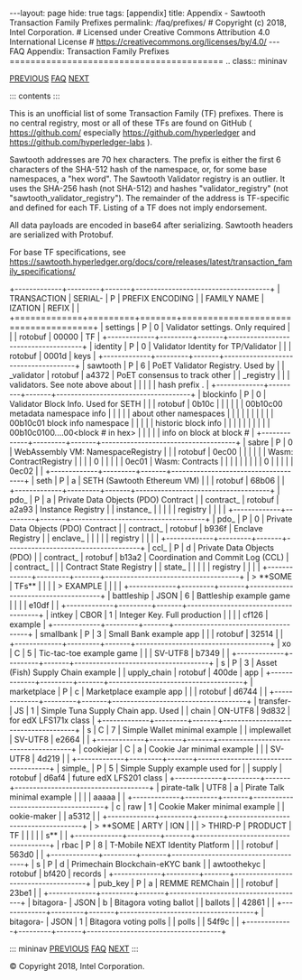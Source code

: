\-\--layout: page hide: true tags: \[appendix\] title: Appendix -
Sawtooth Transaction Family Prefixes permalink: /faq/prefixes/ \#
Copyright (c) 2018, Intel Corporation. \# Licensed under Creative
Commons Attribution 4.0 International License \#
<https://creativecommons.org/licenses/by/4.0/> \-\--FAQ Appendix:
Transaction Family Prefixes ========================================= ..
class:: mininav

[PREVIOUS](/faq/glossary/) [FAQ](/faq/) [NEXT](/faq/settings/)

::: contents
:::

This is an unofficial list of some Transaction Family (TF) prefixes.
There is no central registry, most or all of these TFs are found on
GitHub ( <https://github.com/> especially
<https://github.com/hyperledger> and
<https://github.com/hyperledger-labs> ).

Sawtooth addresses are 70 hex characters. The prefix is either the first
6 characters of the SHA-512 hash of the namespace, or, for some base
namespaces, a \"hex word\". The Sawtooth Validator registry is an
outlier. It uses the SHA-256 hash (not SHA-512) and hashes
\"validator_registry\" (not \"sawtooth_validator_registry\"). The
remainder of the address is TF-specific and defined for each TF. Listing
of a TF does not imply endorsement.

All data payloads are encoded in base64 after serializing. Sawtooth
headers are serialized with Protobuf.

For base TF specifications, see
<https://sawtooth.hyperledger.org/docs/core/releases/latest/transaction_family_specifications/>

+-------------+---------+-------+-------------------------------------+
| TRANSACTION | SERIAL- | P     | PREFIX ENCODING                     |
| FAMILY NAME | IZATION | REFIX |                                     |
+=============+=========+=======+=====================================+
| settings    | P       | 0     | Validator settings. Only required   |
|             | rotobuf | 00000 | TF                                  |
+-------------+---------+-------+-------------------------------------+
| identity    | P       | 0     | Validator Identity for TP/Validator |
|             | rotobuf | 0001d | keys                                |
+-------------+---------+-------+-------------------------------------+
| sawtooth    | P       | 6     | PoET Validator Registry. Used by    |
| \_validator | rotobuf | a4372 | PoET consensus to track other       |
| \_registry  |         |       | validators. See note above about    |
|             |         |       | hash prefix .                       |
+-------------+---------+-------+-------------------------------------+
| blockinfo   | P       | 0     | Validator Block Info. Used for SETH |
|             | rotobuf | 0b10c |                                     |
|             |         |       | 00b10c00 metadata namespace info    |
|             |         |       | about other namespaces              |
|             |         |       |                                     |
|             |         |       | 00b10c01 block info namespace       |
|             |         |       | historic block info                 |
|             |         |       |                                     |
|             |         |       | 00b10c0100\....00\<block \# in hex> |
|             |         |       | info on block at block \#           |
+-------------+---------+-------+-------------------------------------+
| sabre       | P       | 0     | WebAssembly VM: NamespaceRegistry   |
|             | rotobuf | 0ec00 |                                     |
|             |         |       | Wasm: ContractRegistry              |
|             |         | 0     |                                     |
|             |         | 0ec01 | Wasm: Contracts                     |
|             |         |       |                                     |
|             |         | 0     |                                     |
|             |         | 0ec02 |                                     |
+-------------+---------+-------+-------------------------------------+
| seth        | P       | a     | SETH (Sawtooth Ethereum VM)         |
|             | rotobuf | 68b06 |                                     |
+-------------+---------+-------+-------------------------------------+
| pdo\_       | P       | a     | Private Data Objects (PDO) Contract |
| contract\_  | rotobuf | a2a93 | Instance Registry                   |
| instance\_  |         |       |                                     |
| registry    |         |       |                                     |
+-------------+---------+-------+-------------------------------------+
| pdo\_       | P       | 0     | Private Data Objects (PDO) Contract |
| contract\_  | rotobuf | b936f | Enclave Registry                    |
| enclave\_   |         |       |                                     |
| registry    |         |       |                                     |
+-------------+---------+-------+-------------------------------------+
| ccl\_       | P       | d     | Private Data Objects (PDO)          |
| contract\_  | rotobuf | b13a2 | Coordination and Commit Log (CCL)   |
| contract\_  |         |       | Contract State Registry             |
| state\_     |         |       |                                     |
| registry    |         |       |                                     |
+-------------+---------+-------+-------------------------------------+
| > \*\*SOME  | TFs\*\* |       |                                     |
| > EXAMPLE   |         |       |                                     |
+-------------+---------+-------+-------------------------------------+
| battleship  | JSON    | 6     | Battleship example game             |
|             |         | e10df |                                     |
+-------------+---------+-------+-------------------------------------+
| intkey      | CBOR    | 1     | Integer Key. Full production        |
|             |         | cf126 | example                             |
+-------------+---------+-------+-------------------------------------+
| smallbank   | P       | 3     | Small Bank example app              |
|             | rotobuf | 32514 |                                     |
+-------------+---------+-------+-------------------------------------+
| xo          | C       | 5     | Tic-tac-toe example game            |
|             | SV-UTF8 | b7349 |                                     |
+-------------+---------+-------+-------------------------------------+
| s           | P       | 3     | Asset (Fish) Supply Chain example   |
| upply_chain | rotobuf | 400de | app                                 |
+-------------+---------+-------+-------------------------------------+
| marketplace | P       | c     | Marketplace example app             |
|             | rotobuf | d6744 |                                     |
+-------------+---------+-------+-------------------------------------+
| transfer-   | JS      | 1     | Simple Tuna Supply Chain app. Used  |
| chain       | ON-UTF8 | 9d832 | for edX LFS171x class               |
+-------------+---------+-------+-------------------------------------+
| s           | C       | 7     | Simple Wallet minimal example       |
| implewallet | SV-UTF8 | e2664 |                                     |
+-------------+---------+-------+-------------------------------------+
| cookiejar   | C       | a     | Cookie Jar minimal example          |
|             | SV-UTF8 | 4d219 |                                     |
+-------------+---------+-------+-------------------------------------+
| simple\_    | P       | 5     | Simple Supply example used for      |
| supply      | rotobuf | d6af4 | future edX LFS201 class             |
+-------------+---------+-------+-------------------------------------+
| pirate-talk | UTF8    | a     | Pirate Talk minimal example         |
|             |         | aaaaa |                                     |
+-------------+---------+-------+-------------------------------------+
| c           | raw     | 1     | Cookie Maker minimal example        |
| ookie-maker |         | a5312 |                                     |
+-------------+---------+-------+-------------------------------------+
| > \*\*SOME  | ARTY    | ION   |                                     |
| > THIRD-P   | PRODUCT | TF    |                                     |
|             |         | s\*\* |                                     |
+-------------+---------+-------+-------------------------------------+
| rbac        | P       | 8     | T-Mobile NEXT Identity Platform     |
|             | rotobuf | 563d0 |                                     |
+-------------+---------+-------+-------------------------------------+
| s           | P       | d     | Primechain Blockchain-eKYC bank     |
| awtoothekyc | rotobuf | bf420 | records                             |
+-------------+---------+-------+-------------------------------------+
| pub_key     | P       | a     | REMME REMChain                      |
|             | rotobuf | 23be1 |                                     |
+-------------+---------+-------+-------------------------------------+
| bitagora-   | JSON    | b     | Bitagora voting ballot              |
| ballots     |         | 42861 |                                     |
+-------------+---------+-------+-------------------------------------+
| bitagora-   | JSON    | 1     | Bitagora voting polls               |
| polls       |         | 54f9c |                                     |
+-------------+---------+-------+-------------------------------------+

::: mininav
[PREVIOUS](/faq/glossary/) [FAQ](/faq/) [NEXT](/faq/settings/)
:::

© Copyright 2018, Intel Corporation.
